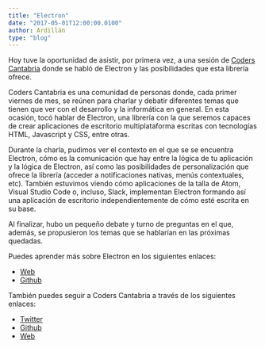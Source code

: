 ```yaml
---
title: "Electron"
date: "2017-05-01T12:00:00.0100"
author: Ardillán
type: "blog"
---
```


Hoy tuve la oportunidad de asistir, por primera vez, a una sesión de [Coders Cantabria](https://coderscantabria.com/ "Web Coders Cantabria") donde se habló de Electron y las posibilidades que esta librería ofrece.

Coders Cantabria es una comunidad de personas donde, cada primer viernes de mes, se reúnen para charlar y debatir diferentes temas que tienen que ver con el desarrollo y la informática en general. En esta ocasión, tocó hablar de Electron, una librería con la que seremos capaces de crear aplicaciones de escritorio multiplataforma escritas con tecnologías HTML, Javascript y CSS, entre otras.

Durante la charla, pudimos ver el contexto en el que se se encuentra Electron, cómo es la comunicación que hay entre la lógica de tu aplicación y la lógica de Electron, así como las posibilidades de personalización que ofrece la librería (acceder a notificaciones nativas, menús contextuales, etc). También estuvimos viendo cómo aplicaciones de la talla de Atom, Visual Studio Code o, incluso, Slack, implementan Electron formando así una aplicación de escritorio independientemente de cómo esté escrita en su base.

Al finalizar, hubo un pequeño debate y turno de preguntas en el que, además, se propusieron los temas que se hablarían en las próximas quedadas.

Puedes aprender más sobre Electron en los siguientes enlaces:

- [Web](https://electron.atom.io/ "Web oficial de Electron")
- [Github](https://github.com/electron/electron "Github Electron")

También puedes seguir a Coders Cantabria a través de los siguientes enlaces:

- [Twitter](https://twitter.com/coderscantabria?lang=es "Twitter Coders Cantabria")
- [Github](https://github.com/coders-cantabria/coders-cantabria "Github Coders Cantabria")
- [Web](https://twitter.com/coderscantabria?lang=es "Web Coders Cantabria")
